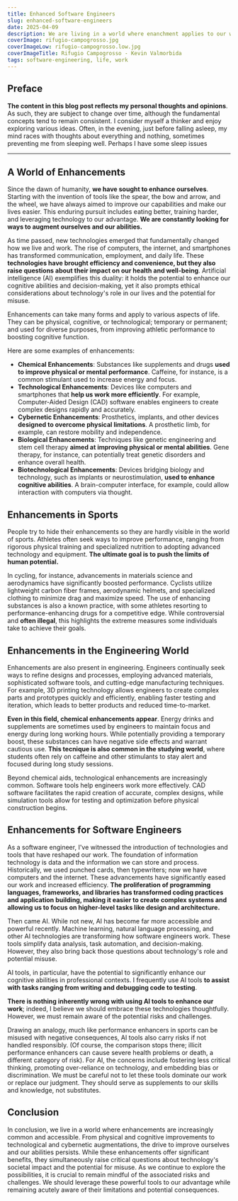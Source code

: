 ```yaml
---
title: Enhanced Software Engineers
slug: enhanced-software-engineers
date: 2025-04-09
description: We are living in a world where enanchment applies to our work.
coverImage: rifugio-campogrosso.jpg
coverImageLow: rifugio-campogrosso.low.jpg
coverImageTitle: Rifugio Campogrosso - Kevin Valmorbida
tags: software-engineering, life, work
---
```


## Preface

**The content in this blog post reflects my personal thoughts and opinions**. As such, they are subject to change over time, although the fundamental concepts tend to remain consistent. I consider myself a thinker and enjoy exploring various ideas. Often, in the evening, just before falling asleep, my mind races with thoughts about everything and nothing, sometimes preventing me from sleeping well. Perhaps I have some sleep issues

---

## A World of Enhancements

Since the dawn of humanity, **we have sought to enhance ourselves**. Starting with the invention of tools like the spear, the bow and arrow, and the wheel, we have always aimed to improve our capabilities and make our lives easier. This enduring pursuit includes eating better, training harder, and leveraging technology to our advantage. **We are constantly looking for ways to augment ourselves and our abilities.**

As time passed, new technologies emerged that fundamentally changed how we live and work. The rise of computers, the internet, and smartphones has transformed communication, employment, and daily life. These **technologies have brought efficiency and convenience, but they also raise questions about their impact on our health and well-being**. Artificial intelligence (AI) exemplifies this duality: it holds the potential to enhance our cognitive abilities and decision-making, yet it also prompts ethical considerations about technology's role in our lives and the potential for misuse.

Enhancements can take many forms and apply to various aspects of life. They can be physical, cognitive, or technological; temporary or permanent; and used for diverse purposes, from improving athletic performance to boosting cognitive function.

Here are some examples of enhancements:

- **Chemical Enhancements**: Substances like supplements and drugs **used to improve physical or mental performance**. Caffeine, for instance, is a common stimulant used to increase energy and focus.
- **Technological Enhancements**: Devices like computers and smartphones that **help us work more efficiently**. For example, Computer-Aided Design (CAD) software enables engineers to create complex designs rapidly and accurately.
- **Cybernetic Enhancements**: Prosthetics, implants, and other devices **designed to overcome physical limitations**. A prosthetic limb, for example, can restore mobility and independence.
- **Biological Enhancements**: Techniques like genetic engineering and stem cell therapy **aimed at improving physical or mental abilities**. Gene therapy, for instance, can potentially treat genetic disorders and enhance overall health.
- **Biotechnological Enhancements**: Devices bridging biology and technology, such as implants or neurostimulation, **used to enhance cognitive abilities**. A brain-computer interface, for example, could allow interaction with computers via thought.

## Enhancements in Sports

People try to hide their enhancements so they are hardly visible in the world of sports. Athletes often seek ways to improve performance, ranging from rigorous physical training and specialized nutrition to adopting advanced technology and equipment. **The ultimate goal is to push the limits of human potential.**

In cycling, for instance, advancements in materials science and aerodynamics have significantly boosted performance. Cyclists utilize lightweight carbon fiber frames, aerodynamic helmets, and specialized clothing to minimize drag and maximize speed. The use of enhancing substances is also a known practice, with some athletes resorting to performance-enhancing drugs for a competitive edge. While controversial and **often illegal**, this highlights the extreme measures some individuals take to achieve their goals.

## Enhancements in the Engineering World

Enhancements are also present in engineering. Engineers continually seek ways to refine designs and processes, employing advanced materials, sophisticated software tools, and cutting-edge manufacturing techniques. For example, 3D printing technology allows engineers to create complex parts and prototypes quickly and efficiently, enabling faster testing and iteration, which leads to better products and reduced time-to-market.

**Even in this field, chemical enhancements appear**. Energy drinks and supplements are sometimes used by engineers to maintain focus and energy during long working hours. While potentially providing a temporary boost, these substances can have negative side effects and warrant cautious use. **This tecnique is also common in the studying world**, where students often rely on caffeine and other stimulants to stay alert and focused during long study sessions.

Beyond chemical aids, technological enhancements are increasingly common. Software tools help engineers work more effectively. CAD software facilitates the rapid creation of accurate, complex designs, while simulation tools allow for testing and optimization before physical construction begins.

## Enhancements for Software Engineers

As a software engineer, I've witnessed the introduction of technologies and tools that have reshaped our work. The foundation of information technology is data and the information we can store and process. Historically, we used punched cards, then typewriters; now we have computers and the internet. These advancements have significantly eased our work and increased efficiency. **The proliferation of programming languages, frameworks, and libraries has transformed coding practices and application building, making it easier to create complex systems and allowing us to focus on higher-level tasks like design and architecture.**

Then came AI. While not new, AI has become far more accessible and powerful recently. Machine learning, natural language processing, and other AI technologies are transforming how software engineers work. These tools simplify data analysis, task automation, and decision-making. However, they also bring back those questions about technology's role and potential misuse.

AI tools, in particular, have the potential to significantly enhance our cognitive abilities in professional contexts. I frequently use AI tools **to assist with tasks ranging from writing and debugging code to testing**.

**There is nothing inherently wrong with using AI tools to enhance our work**; indeed, I believe we should embrace these technologies thoughtfully. However, we must remain aware of the potential risks and challenges.

Drawing an analogy, much like performance enhancers in sports can be misused with negative consequences, AI tools also carry risks if not handled responsibly. (Of course, the comparison stops there; illicit performance enhancers can cause severe health problems or death, a different category of risk). For AI, the concerns include fostering less critical thinking, promoting over-reliance on technology, and embedding bias or discrimination. We must be careful not to let these tools dominate our work or replace our judgment. They should serve as supplements to our skills and knowledge, not substitutes.

## Conclusion

In conclusion, we live in a world where enhancements are increasingly common and accessible. From physical and cognitive improvements to technological and cybernetic augmentations, the drive to improve ourselves and our abilities persists. While these enhancements offer significant benefits, they simultaneously raise critical questions about technology's societal impact and the potential for misuse. As we continue to explore the possibilities, it is crucial to remain mindful of the associated risks and challenges. We should leverage these powerful tools to our advantage while remaining acutely aware of their limitations and potential consequences.

